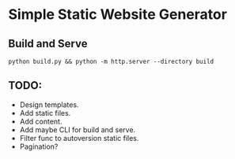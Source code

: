# Simple Static Website Generator

## Build and Serve

```
python build.py && python -m http.server --directory build
```

## TODO:

* Design templates.
* Add static files.
* Add content.
* Add maybe CLI for build and serve.
* Filter func to autoversion static files.
* Pagination?
